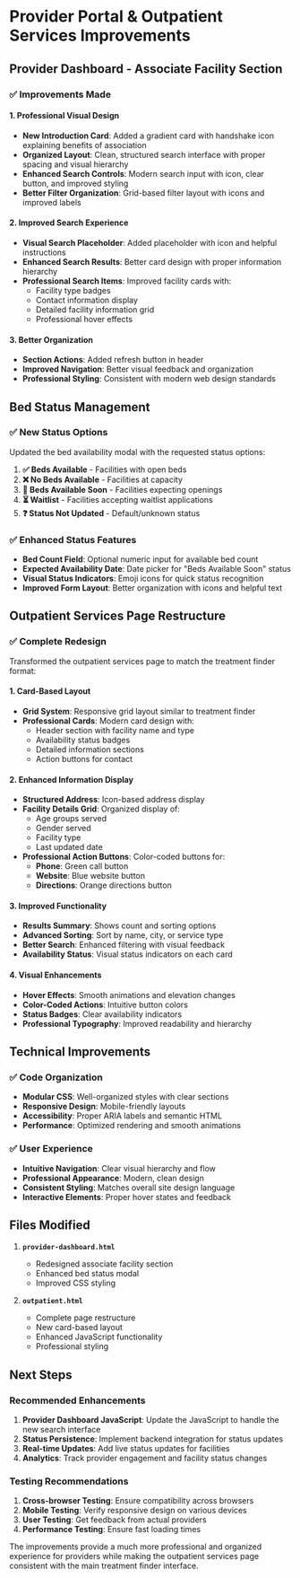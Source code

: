 # Provider Portal & Outpatient Services Improvements

## Provider Dashboard - Associate Facility Section

### ✅ Improvements Made

#### 1. **Professional Visual Design**
- **New Introduction Card**: Added a gradient card with handshake icon explaining benefits of association
- **Organized Layout**: Clean, structured search interface with proper spacing and visual hierarchy
- **Enhanced Search Controls**: Modern search input with icon, clear button, and improved styling
- **Better Filter Organization**: Grid-based filter layout with icons and improved labels

#### 2. **Improved Search Experience**
- **Visual Search Placeholder**: Added placeholder with icon and helpful instructions
- **Enhanced Search Results**: Better card design with proper information hierarchy
- **Professional Search Items**: Improved facility cards with:
  - Facility type badges
  - Contact information display
  - Detailed facility information grid
  - Professional hover effects

#### 3. **Better Organization**
- **Section Actions**: Added refresh button in header
- **Improved Navigation**: Better visual feedback and organization
- **Professional Styling**: Consistent with modern web design standards

## Bed Status Management

### ✅ New Status Options
Updated the bed availability modal with the requested status options:

1. **✅ Beds Available** - Facilities with open beds
2. **❌ No Beds Available** - Facilities at capacity
3. **🔄 Beds Available Soon** - Facilities expecting openings
4. **⏳ Waitlist** - Facilities accepting waitlist applications
5. **❓ Status Not Updated** - Default/unknown status

### ✅ Enhanced Status Features
- **Bed Count Field**: Optional numeric input for available bed count
- **Expected Availability Date**: Date picker for "Beds Available Soon" status
- **Visual Status Indicators**: Emoji icons for quick status recognition
- **Improved Form Layout**: Better organization with icons and helpful text

## Outpatient Services Page Restructure

### ✅ Complete Redesign
Transformed the outpatient services page to match the treatment finder format:

#### 1. **Card-Based Layout**
- **Grid System**: Responsive grid layout similar to treatment finder
- **Professional Cards**: Modern card design with:
  - Header section with facility name and type
  - Availability status badges
  - Detailed information sections
  - Action buttons for contact

#### 2. **Enhanced Information Display**
- **Structured Address**: Icon-based address display
- **Facility Details Grid**: Organized display of:
  - Age groups served
  - Gender served
  - Facility type
  - Last updated date
- **Professional Action Buttons**: Color-coded buttons for:
  - **Phone**: Green call button
  - **Website**: Blue website button  
  - **Directions**: Orange directions button

#### 3. **Improved Functionality**
- **Results Summary**: Shows count and sorting options
- **Advanced Sorting**: Sort by name, city, or service type
- **Better Search**: Enhanced filtering with visual feedback
- **Availability Status**: Visual status indicators on each card

#### 4. **Visual Enhancements**
- **Hover Effects**: Smooth animations and elevation changes
- **Color-Coded Actions**: Intuitive button colors
- **Status Badges**: Clear availability indicators
- **Professional Typography**: Improved readability and hierarchy

## Technical Improvements

### ✅ Code Organization
- **Modular CSS**: Well-organized styles with clear sections
- **Responsive Design**: Mobile-friendly layouts
- **Accessibility**: Proper ARIA labels and semantic HTML
- **Performance**: Optimized rendering and smooth animations

### ✅ User Experience
- **Intuitive Navigation**: Clear visual hierarchy and flow
- **Professional Appearance**: Modern, clean design
- **Consistent Styling**: Matches overall site design language
- **Interactive Elements**: Proper hover states and feedback

## Files Modified

1. **`provider-dashboard.html`**
   - Redesigned associate facility section
   - Enhanced bed status modal
   - Improved CSS styling

2. **`outpatient.html`**
   - Complete page restructure
   - New card-based layout
   - Enhanced JavaScript functionality
   - Professional styling

## Next Steps

### Recommended Enhancements
1. **Provider Dashboard JavaScript**: Update the JavaScript to handle the new search interface
2. **Status Persistence**: Implement backend integration for status updates
3. **Real-time Updates**: Add live status updates for facilities
4. **Analytics**: Track provider engagement and facility status changes

### Testing Recommendations
1. **Cross-browser Testing**: Ensure compatibility across browsers
2. **Mobile Testing**: Verify responsive design on various devices
3. **User Testing**: Get feedback from actual providers
4. **Performance Testing**: Ensure fast loading times

The improvements provide a much more professional and organized experience for providers while making the outpatient services page consistent with the main treatment finder interface.